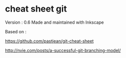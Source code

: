 cheat sheet git
===============

Version : 0.6
Made and maintained with Inkscape

Based on :

https://github.com/pastjean/git-cheat-sheet

http://nvie.com/posts/a-successful-git-branching-model/
